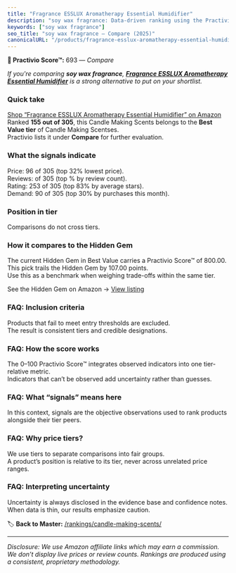 ```yaml
---
title: "Fragrance ESSLUX Aromatherapy Essential Humidifier"
description: "soy wax fragrance: Data-driven ranking using the Practivio Score™. Positioned by quality, value, demand, findability, momentum."
keywords: ["soy wax fragrance"]
seo_title: "soy wax fragrance — Compare (2025)"
canonicalURL: "/products/fragrance-esslux-aromatherapy-essential-humidifier-B0DC4BX71F/"
---
```


**🛒 Practivio Score™:** 693 — _Compare_


*If you're comparing **soy wax fragrance**, **[Fragrance ESSLUX Aromatherapy Essential Humidifier](https://www.amazon.com/dp/B0DC4BX71F?tag=practivio-20)** is a strong alternative to put on your shortlist.*
### Quick take
[Shop “Fragrance ESSLUX Aromatherapy Essential Humidifier” on Amazon](https://www.amazon.com/dp/B0DC4BX71F?tag=practivio-20)
Ranked **155 out of 305**, this Candle Making Scents belongs to the **Best Value tier** of Candle Making Scentses.  
Practivio lists it under **Compare** for further evaluation.

### What the signals indicate
Price: 96 of 305 (top 32% lowest price).  
Reviews:  of 305 (top % by review count).  
Rating: 253 of 305 (top 83% by average stars).  
Demand: 90 of 305 (top 30% by purchases this month).

### Position in tier
Comparisons do not cross tiers.

### How it compares to the Hidden Gem
The current Hidden Gem in Best Value carries a Practivio Score™ of 800.00.  
This pick trails the Hidden Gem by 107.00 points.  
Use this as a benchmark when weighing trade-offs within the same tier.  

See the Hidden Gem on Amazon → [View listing](https://www.amazon.com/dp/B0F18RY1FR?tag=practivio-20)

### FAQ: Inclusion criteria
Products that fail to meet entry thresholds are excluded.  
The result is consistent tiers and credible designations.

### FAQ: How the score works
The 0–100 Practivio Score™ integrates observed indicators into one tier-relative metric.  
Indicators that can’t be observed add uncertainty rather than guesses.

### FAQ: What “signals” means here
In this context, signals are the objective observations used to rank products alongside their tier peers.

### FAQ: Why price tiers?
We use tiers to separate comparisons into fair groups.  
A product’s position is relative to its tier, never across unrelated price ranges.

### FAQ: Interpreting uncertainty
Uncertainty is always disclosed in the evidence base and confidence notes.  
When data is thin, our results emphasize caution.

<!-- Missing template for Compare/CompareWithinPriceClass -->


🏷️ **Back to Master:** [/rankings/candle-making-scents/](/rankings/candle-making-scents/)

---
_Disclosure: We use Amazon affiliate links which may earn a commission. We don’t display live prices or review counts. Rankings are produced using a consistent, proprietary methodology._
